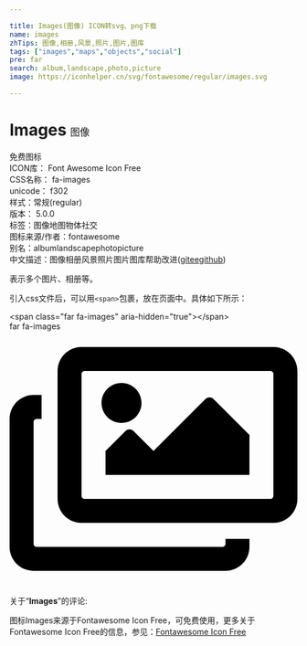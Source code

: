 ```yaml
---

title: Images(图像) ICON转svg、png下载
name: images
zhTips: 图像,相册,风景,照片,图片,图库
tags: ["images","maps","objects","social"]
pre: far
search: album,landscape,photo,picture
image: https://iconhelper.cn/svg/fontawesome/regular/images.svg

---
```


# Images  <small style="font-size: 60%;font-weight: 100">图像</small>


<div class="detail-page">
<p>
<span><span class="badge-success badge">免费图标</span> </span>
<br/>
<span>
ICON库：
<span class="badge-secondary badge">Font Awesome Icon Free</span> 
</span>
<br/>
<span>
CSS名称：
<span class="badge-secondary badge">fa-images</span> 
</span>
<br/>
<span>
unicode：
<span class="badge-secondary badge">f302</span> 
<copy-btn content='f302' btn-title=""></copy-btn>
<copy-btn :content='String.fromCodePoint(parseInt("f302", 16))' btn-title="复制U"></copy-btn>
</span><br/><span>样式：<span class="badge-light badge">常规(regular)</span></span>
<br/>
<span>
版本：
<span class="badge-secondary badge">5.0.0</span> 
</span><br/><span>标签：<span class="badge-light badge"><router-link to="/tags/images.html">图像</router-link></span><span class="badge-light badge"><router-link to="/tags/maps.html">地图</router-link></span><span class="badge-light badge"><router-link to="/tags/objects.html">物体</router-link></span><span class="badge-light badge"><router-link to="/tags/social.html">社交</router-link></span></span>
<br/>
<span>图标来源/作者：<span class="badge-light badge">fontawesome</span></span> 
<br/>
<span>别名：<span class="badge-light badge">album</span><span class="badge-light badge">landscape</span><span class="badge-light badge">photo</span><span class="badge-light badge">picture</span></span><br/><span class="zh-detail">中文描述：<span class="badge-primary badge">图像</span><span class="badge-primary badge">相册</span><span class="badge-primary badge">风景</span><span class="badge-primary badge">照片</span><span class="badge-primary badge">图片</span><span class="badge-primary badge">图库</span><span class="help-link"><span>帮助改进</span>(<a href="https://gitee.com/liuwave/icon-helper/edit/master/json/fontawesome/regular/images.json" target="_blank" rel="noopener noreferrer">gitee</a><a href="https://github.com/liuwave/icon-helper/edit/master/json/fontawesome/regular/images.json" target="_blank" rel="noopener noreferrer">github</a></span>)</span><br/>
</p>
</div><div class="description description alert alert-light">表示多个图片、相册等。</div>
<div class="alert alert-dark">
  <i class="far fa-images fa-xs"></i>
  <i class="far fa-images fa-sm"></i>
  <i class="far fa-images fa-lg"></i>
  <i class="far fa-images fa-2x"></i>
  <i class="far fa-images fa-3x"></i>
  <i class="far fa-images fa-5x"></i>
  <i class="far fa-images fa-7x"></i>
</div>
<div>
  <p>引入css文件后，可以用<code>&lt;span&gt;</code>包裹，放在页面中。具体如下所示：    
  </p>
  <div class="alert alert-primary" style="font-size: 14px">
    &lt;span class="far fa-images" aria-hidden="true"&gt;&lt;/span&gt;
    <copy-btn content='<span class="far fa-images" aria-hidden="true"></span>'></copy-btn>
  </div>
  <div class="alert alert-secondary">
    <i class="far fa-images"
    style="font-size: 24px"
    aria-hidden="true"></i> far fa-images
    <copy-btn content="far fa-images" btn-title="复制图标名称"></copy-btn>
  </div>
</div>
<div id="svg" class="svg-wrap">
<svg xmlns="http://www.w3.org/2000/svg" viewBox="0 0 576 512"><path d="M480 416v16c0 26.51-21.49 48-48 48H48c-26.51 0-48-21.49-48-48V176c0-26.51 21.49-48 48-48h16v48H54a6 6 0 0 0-6 6v244a6 6 0 0 0 6 6h372a6 6 0 0 0 6-6v-10h48zm42-336H150a6 6 0 0 0-6 6v244a6 6 0 0 0 6 6h372a6 6 0 0 0 6-6V86a6 6 0 0 0-6-6zm6-48c26.51 0 48 21.49 48 48v256c0 26.51-21.49 48-48 48H144c-26.51 0-48-21.49-48-48V80c0-26.51 21.49-48 48-48h384zM264 144c0 22.091-17.909 40-40 40s-40-17.909-40-40 17.909-40 40-40 40 17.909 40 40zm-72 96l39.515-39.515c4.686-4.686 12.284-4.686 16.971 0L288 240l103.515-103.515c4.686-4.686 12.284-4.686 16.971 0L480 208v80H192v-48z"/></svg>
</div>
<detail full-name='fa-images'></detail>
<div class="icon-detail__container">
<p>关于“<b>Images</b>”的评论:</p>
</div>
<Vssue title="关于“Images”的评论" />    
<div><p>图标Images来源于Fontawesome Icon Free，可免费使用，更多关于  Fontawesome Icon Free的信息，参见：<a target="_blank" href="https://iconhelper.cn/fontawesome.html">Fontawesome Icon Free</a>
</p></div>

